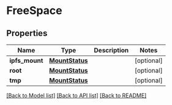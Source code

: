 # FreeSpace

## Properties
Name | Type | Description | Notes
------------ | ------------- | ------------- | -------------
**ipfs_mount** | [**MountStatus**](MountStatus.md) |  | [optional]
**root** | [**MountStatus**](MountStatus.md) |  | [optional]
**tmp** | [**MountStatus**](MountStatus.md) |  | [optional]

[[Back to Model list]](../README.md#documentation-for-models) [[Back to API list]](../README.md#documentation-for-api-endpoints) [[Back to README]](../README.md)
